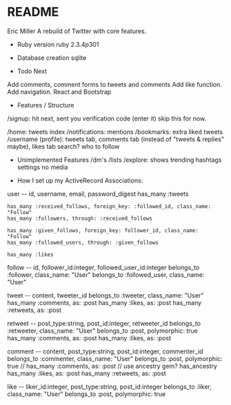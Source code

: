 # README
Eric Miller
A rebuild of Twitter with core features.

* Ruby version
    ruby 2.3.4p301
* Database creation
    sqlite


* Todo Next

Add comments, comment forms to tweets and comments
Add like function.
Add navigation.
React and Bootstrap

* Features / Structure

/signup: hit next, sent you verification code (enter it) skip this for now.

/home: tweets index
/notifications: mentions
/bookmarks: extra liked tweets
/username (profile): tweets tab, comments tab (instead of "tweets & replies" maybe), likes tab
search?
who to follow




* Unimplemented Features
/dm's
/lists
/explore: shows trending hashtags
settings
no media



* How I set up my ActiveRecord Associations:

user -- id, username, email, password_digest
    has_many :tweets

    has_many :received_follows, foreign_key: :followed_id, class_name: "Follow" 
    has_many :followers, through: :received_follows

    has_many :given_follows, foreign_key: follower_id, class_name: "Follow"
    has_many :followed_users, through: :given_follows

    has_many :likes
    
follow -- id, follower_id:integer, followed_user_id:integer
    belongs_to :follower, class_name: "User"
    belongs_to :followed_user, class_name: "User"



tweet -- content, tweeter_id
    belongs_to :tweeter, class_name: "User"
    has_many :comments, as: :post
    has_many :likes, as: :post
    has_many :retweets, as: :post

retweet -- post_type:string, post_id:integer, retweeter_id
    belongs_to :retweeter, class_name: "User"
    belongs_to :post, polymorphic: true
    has_many :comments, as: :post
    has_many :likes, as: :post

comment -- content, post_type:string, post_id:integer, commenter_id
    belongs_to :commenter, class_name: "User"
    belongs_to :post, polymorphic: true
//    has_many :comments, as: :post // use ancestry gem? has_ancestry
    has_many :likes, as: :post
    has_many :retweets, as: :post

like -- liker_id:integer, post_type:string, post_id:integer
    belongs_to :liker, class_name: "User"
    belongs_to :post, polymorphic: true
